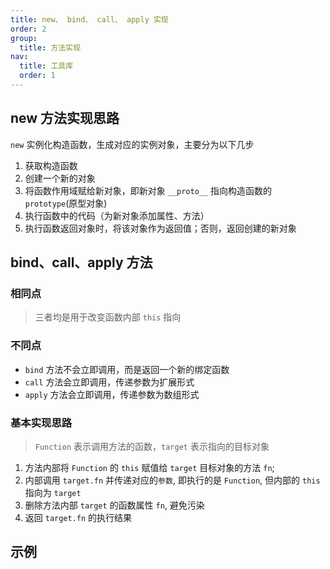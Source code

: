 ```yaml
---
title: new、 bind、 call、 apply 实现
order: 2
group:
  title: 方法实现
nav:
  title: 工具库
  order: 1
---
```


## new 方法实现思路

`new` 实例化构造函数，生成对应的实例对象，主要分为以下几步

1. 获取构造函数
2. 创建一个新的对象
3. 将函数作用域赋给新对象，即新对象 `__proto__` 指向构造函数的 `prototype`(原型对象)
4. 执行函数中的代码（为新对象添加属性、方法）
5. 执行函数返回对象时，将该对象作为返回值；否则，返回创建的新对象

## bind、call、apply 方法

### 相同点

> 三者均是用于改变函数内部 `this` 指向

### 不同点

- `bind` 方法不会立即调用，而是返回一个新的绑定函数
- `call` 方法会立即调用，传递参数为扩展形式
- `apply` 方法会立即调用，传递参数为数组形式

### 基本实现思路

> `Function` 表示调用方法的函数，`target` 表示指向的目标对象

1. 方法内部将 `Function` 的 `this` 赋值给 `target` 目标对象的方法 `fn`;
2. 内部调用 `target.fn` 并传递对应的`参数`, 即执行的是 `Function`, 但内部的 `this` 指向为 `target`
3. 删除方法内部 `target` 的函数属性 `fn`, 避免污染
4. 返回 `target.fn` 的执行结果

## 示例

<code src="./demo/index.tsx"></code>
